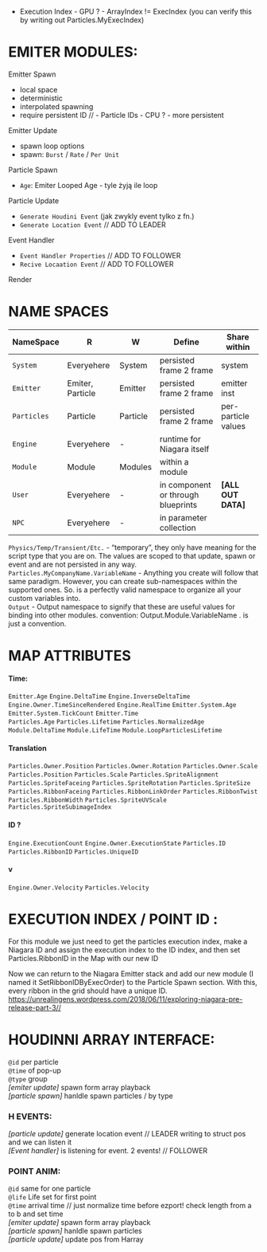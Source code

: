 
- Execution Index - GPU ?   - ArrayIndex != ExecIndex (you can verify this by writing out Particles.MyExecIndex)  

# EMITER MODULES:
Emitter Spawn
- local space
- deterministic
- interpolated spawning 
- require persistent ID  // - Particle IDs  -   CPU ? - more persistent  

Emitter Update  
- spawn loop options
- spawn: `Burst` / `Rate` / `Per Unit` 

Particle Spawn  
- `Age`:  Emiter Looped Age - tyle żyją ile loop

Particle Update  
- `Generate Houdini Event` (jak zwykly event tylko z fn.)
- `Generate Location Event`  // ADD TO LEADER

Event Handler  
- `Event Handler Properties` // ADD TO FOLLOWER 
- `Recive Locaation Event` // ADD TO FOLLOWER

Render

# NAME SPACES  

NameSpace | R | W | Define | Share within 
--- | --- | --- | --- | --- 
`System` | Everyehere | System | persisted frame 2 frame | system
`Emitter` | Emiter, Particle | Emitter | persisted frame 2 frame | emitter inst
`Particles` | Particle | Particle |  persisted frame 2 frame |  per-particle values
`Engine` |  Everyehere  | - | runtime for Niagara itself | 
`Module` | Module | Modules | within a module |
`User` |  Everyehere  | - | in component or through blueprints | **[ALL OUT DATA]**
`NPC` |  Everyehere | - | in parameter collection | 

`Physics/Temp/Transient/Etc.` - “temporary”, they only have meaning for the script type that you are on. The values are scoped to that update, spawn or event and are not persisted in any way.  
`Particles.MyCompanyName.VariableName` - Anything you create will follow that same paradigm. However, you can create sub-namespaces within the supported ones. So. is a perfectly valid namespace to organize all your custom variables into.  
`Output` - Output namespace to signify that these are useful values for binding into other modules. convention: Output.Module.VariableName . is just a convention.    

# MAP ATTRIBUTES

#### Time:
`Emitter.Age`
`Engine.DeltaTime`
`Engine.InverseDeltaTime`
`Engine.Owner.TimeSinceRendered`
`Engine.RealTime`
`Emitter.System.Age`
`Emitter.System.TickCount`
`Emitter.Time`        
`Particles.Age`
`Particles.Lifetime`
`Particles.NormalizedAge`
`Module.DeltaTime`
`Module.LifeTime`
`Module.LoopParticlesLifetime`

#### Translation
`Particles.Owner.Position`
`Particles.Owner.Rotation`
`Particles.Owner.Scale`
`Particles.Position`
`Particles.Scale`
`Particles.SpriteAlignment`
`Particles.SpriteFaceing`
`Particles.SpriteRotation`
`Particles.SpriteSize`
`Particles.RibbonFaceing`
`Particles.RibbonLinkOrder`
`Particles.RibbonTwist`
`Particles.RibbonWidth`
`Particles.SpriteUVScale`
`Particles.SpriteSubimageIndex`

#### ID ?
`Engine.ExecutionCount`
`Engine.Owner.ExecutionState`
`Particles.ID`
`Particles.RibbonID`
`Particles.UniqueID`

#### v
`Engine.Owner.Velocity`
`Particles.Velocity`

# EXECUTION INDEX / POINT ID :
For this module we just need to get the particles execution index, make a Niagara ID and assign the execution index to the ID index, and then set Particles.RibbonID in the Map with our new ID

Now we can return to the Niagara Emitter stack and add our new module (I named it SetRibbonIDByExecOrder) to the Particle Spawn section. With this, every ribbon in the grid should have a unique ID.
https://unrealingens.wordpress.com/2018/06/11/exploring-niagara-pre-release-part-3//

# HOUDINNI ARRAY INTERFACE: 
`@id`  per particle  
`@time` of pop-up  
`@type` group   
*[emiter update]* spawn form array playback   
*[particle spawn]* hanldle spawn particles / by type   
### H EVENTS:   
*[particle update]* generate location event  // LEADER  writing to struct pos and we can listen it    
*[Event handler]* is listening for event. 2  events! // FOLLOWER  

### POINT ANIM:

`@id` same for one particle   
`@life` Life set for first point    
`@time` arrival time // just normalize time before ezport!  check length from a to b and set time    
*[emiter update]* spawn form array playback    
*[particle spawn]* hanldle spawn particles  
*[particle update]* update pos from Harray  
